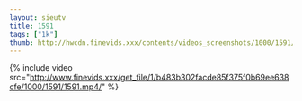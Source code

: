 ```yaml
--- 
layout: sieutv
title: 1591
tags: ["1k"]
thumb: http://hwcdn.finevids.xxx/contents/videos_screenshots/1000/1591/preview.mp4.jpg
---
```

{% include video src="http://www.finevids.xxx/get_file/1/b483b302facde85f375f0b69ee638cfe/1000/1591/1591.mp4/" %} 
